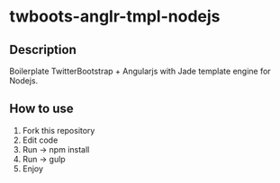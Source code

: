 # twboots-anglr-tmpl-nodejs
## Description
Boilerplate TwitterBootstrap + Angularjs with Jade template engine for Nodejs.

## How to use
1. Fork this repository
2. Edit code
3. Run -> npm install
4. Run -> gulp
5. Enjoy
